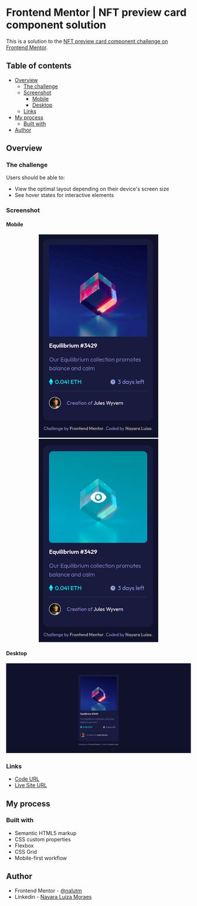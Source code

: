 # Frontend Mentor | NFT preview card component solution

This is a solution to the [NFT preview card component challenge on Frontend Mentor](https://www.frontendmentor.io/challenges/nft-preview-card-component-SbdUL_w0U). 

## Table of contents

- [Overview](#overview)
  - [The challenge](#the-challenge)
  - [Screenshot](#screenshot)
    - [Mobile](#mobile)
    - [Desktop](#desktop)
  - [Links](#links)
- [My process](#my-process)
  - [Built with](#built-with)
- [Author](#author)

## Overview

### The challenge

Users should be able to:

- View the optimal layout depending on their device's screen size
- See hover states for interactive elements

### Screenshot

#### Mobile
<div align="center">
  <img src="./docs/screenshot-mobile.png" alt="Screenshot solution mobile design">
  <img src="./docs/screenshot-mobile-active.png" alt="Screenshot solution mobile active design">
</div>

#### Desktop
![Screenshot desktop design](./docs/screenshot-desktop.png)

### Links

- [Code URL](https://github.com/nalutm/frontend-mentor-challenge/tree/main/ntf-preview-card-component)
- [Live Site URL](https://whimsical-gumption-997c42.netlify.app/)

## My process

### Built with

- Semantic HTML5 markup
- CSS custom properties
- Flexbox
- CSS Grid
- Mobile-first workflow

## Author

- Frontend Mentor - [@nalutm](https://www.frontendmentor.io/profile/nalutm)
- Linkedin - [Nayara Luiza Moraes](https://www.linkedin.com/in/nayara-luiza-moraes-9a9382b5/)
